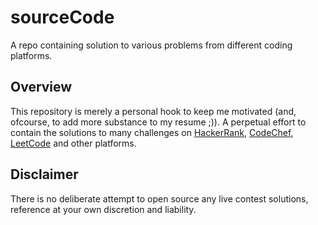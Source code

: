 # sourceCode
A repo containing solution to various problems from different coding platforms.


## Overview

This repository is merely a personal hook to keep me motivated (and, ofcourse, to add more substance to my resume ;)). A perpetual effort to contain the solutions to many challenges on [HackerRank](https://www.hackerrank.com/dashboard), [CodeChef](https://www.codechef.com/), [LeetCode](https://leetcode.com/) and other platforms.


## Disclaimer

There is no deliberate attempt to open source any live contest solutions, reference at your own discretion and liability.
